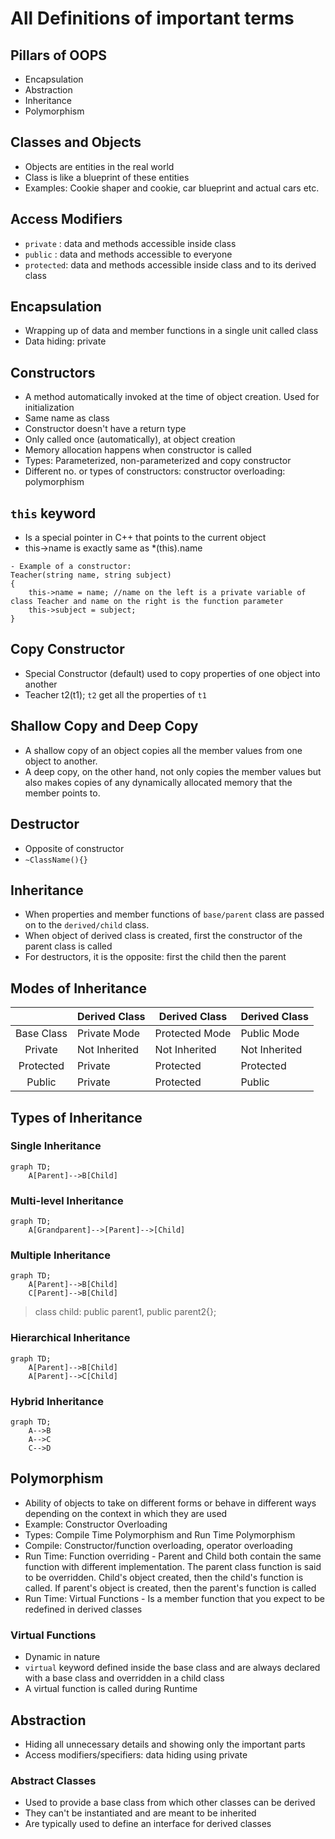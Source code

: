 # All Definitions of important terms

## Pillars of OOPS
- Encapsulation
- Abstraction
- Inheritance
- Polymorphism

## Classes and Objects
- Objects are entities in the real world
- Class is like a blueprint of these entities
- Examples: Cookie shaper and cookie, car blueprint and actual cars etc.

## Access Modifiers
- `private` : data and methods accessible inside class
- `public` : data and methods accessible to everyone
- `protected`: data and methods accessible inside class and to its derived class

## Encapsulation
- Wrapping up of data and member functions in a single unit called class
- Data hiding: private

## Constructors
- A method automatically invoked at the time of object creation. Used for initialization
- Same name as class
- Constructor doesn't have a return type
- Only called once (automatically), at object creation
- Memory allocation happens when constructor is called
- Types: Parameterized, non-parameterized and copy constructor
- Different no. or types of constructors: constructor overloading: polymorphism

## `this` keyword
- Is a special pointer in C++ that points to the current object
- this->name is exactly same as *(this).name

```
- Example of a constructor:
Teacher(string name, string subject)
{
    this->name = name; //name on the left is a private variable of class Teacher and name on the right is the function parameter
    this->subject = subject;
}
```

## Copy Constructor
- Special Constructor (default) used to copy properties of one object into another
- Teacher t2(t1); `t2` get all the properties of `t1`

## Shallow Copy and Deep Copy
- A shallow copy of an object copies all the member values from one object to another.
- A deep copy, on the other hand, not only copies the member values but also makes copies of any dynamically allocated memory that the member points to.

## Destructor
- Opposite of constructor
- `~ClassName(){}`

## Inheritance
- When properties and member functions of `base/parent` class are passed on to the `derived/child` class.
- When object of derived class is created, first the constructor of the parent class is called
- For destructors, it is the opposite: first the child then the parent

## Modes of Inheritance
|| Derived Class | Derived Class | Derived Class|
|:-----:|:------|-------|:-----|
|Base Class| Private Mode | Protected Mode | Public Mode|
|Private| Not Inherited | Not Inherited | Not Inherited|
|Protected| Private | Protected | Protected |
|Public| Private| Protected | Public|

## Types of Inheritance

### Single Inheritance

```mermaid
graph TD;
    A[Parent]-->B[Child]
```

### Multi-level Inheritance
```mermaid
graph TD;
    A[Grandparent]-->[Parent]-->[Child] 
```

### Multiple Inheritance
```mermaid
graph TD;
    A[Parent]-->B[Child]
    C[Parent]-->B[Child]
```
> class child: public parent1, public parent2{};

### Hierarchical Inheritance
```mermaid
graph TD;
    A[Parent]-->B[Child]
    A[Parent]-->C[Child]
```

### Hybrid Inheritance
```mermaid
graph TD;
    A-->B
    A-->C
    C-->D
```

## Polymorphism
- Ability of objects to take on different forms or behave in different ways depending on the context in which they are used
- Example: Constructor Overloading
- Types: Compile Time Polymorphism and Run Time Polymorphism
- Compile: Constructor/function overloading, operator overloading
- Run Time: Function overriding - Parent and Child both contain the same function with different implementation. The parent class function is said to be overridden. Child's object created, then the child's function is called. If parent's object is created, then the parent's function is called
- Run Time: Virtual Functions - Is a member function that you expect to be redefined in derived classes
### Virtual Functions
- Dynamic in nature
- `virtual` keyword defined inside the base class and are always declared with a base class and overridden in a child class
- A virtual function is called during Runtime

## Abstraction
- Hiding all unnecessary details and showing only the important parts
- Access modifiers/specifiers: data hiding using private
### Abstract Classes
- Used to provide a base class from which other classes can be derived
- They can't be instantiated and are meant to be inherited
- Are typically used to define an interface for derived classes
